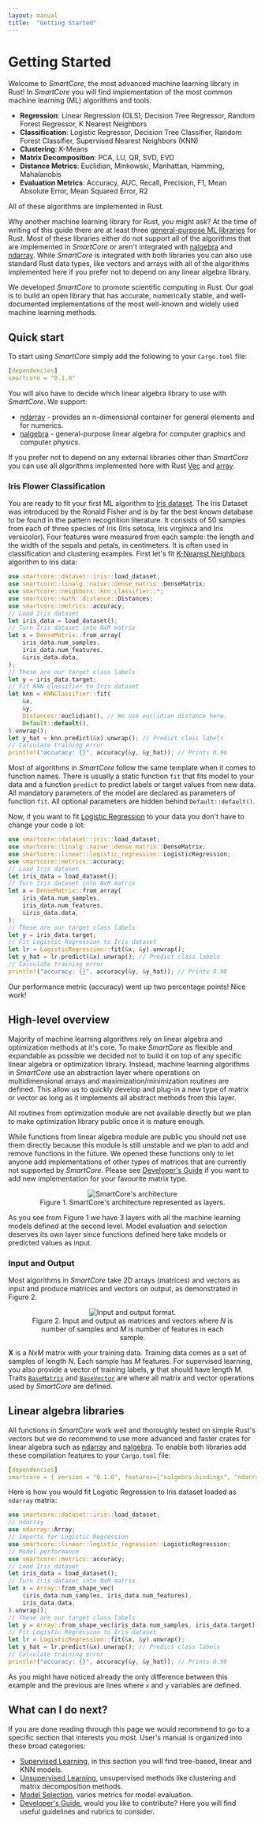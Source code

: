 ```yaml
---
layout: manual
title:  "Getting Started"
---
```


# Getting Started

Welcome to *SmartCore*, the most advanced machine learning library in Rust! In *SmartCore* you will find implementation of the most common machine learning (ML) algorithms and tools:

* __Regression__: Linear Regression (OLS), Decision Tree Regressor, Random Forest Regressor, K Nearest Neighbors
* __Classification__: Logistic Regressor, Decision Tree Classifier, Random Forest Classifier, Supervised Nearest Neighbors (KNN)
* __Clustering__: K-Means
* __Matrix Decomposition__: PCA, LU, QR, SVD, EVD
* __Distance Metrics__: Euclidian, Minkowski, Manhattan, Hamming, Mahalanobis
* __Evaluation Metrics__: Accuracy, AUC, Recall, Precision, F1, Mean Absolute Error, Mean Squared Error, R2

All of these algorithms are implemented in Rust. 

Why another machine learning library for Rust, you might ask? At the time of writing of this guide there are at least three [general-purpose ML libraries](http://www.arewelearningyet.com/) for Rust.
Most of these libraries either do not support all of the algorithms that are implemented in *SmartCore* or aren't integrated with [nalgebra](https://nalgebra.org/) and [ndarray](https://github.com/rust-ndarray/ndarray).
While *SmartCore* is integrated with both libraries you can also use standard Rust data types, like vectors and arrays with all of the algorithms implemented here if you prefer not to depend on any linear algebra library.

We developed *SmartCore* to promote scientific computing in Rust. Our goal is to build an open library that has accurate, numerically stable, and well-documented implementations of the most well-known and widely used machine learning methods.

## Quick start

To start using *SmartCore* simply add the following to your `Cargo.toml` file:

```yaml
[dependencies]
smartcore = "0.1.0"
```

You will also have to decide which linear algebra library to use with *SmartCore*. We support:
* [ndarray](https://docs.rs/ndarray) - provides an n-dimensional container for general elements and for numerics.
* [nalgebra](https://docs.rs/nalgebra/) - general-purpose linear algebra for computer graphics and computer physics.

If you prefer not to depend on any external libraries other than *SmartCore* you can use all algorithms implemented here with Rust [Vec](https://doc.rust-lang.org/std/vec/struct.Vec.html) and [array](https://doc.rust-lang.org/std/primitive.array.html). 

### Iris Flower Classification

You are ready to fit your first ML algorithm to [Iris dataset](https://archive.ics.uci.edu/ml/datasets/iris). The Iris Dataset was introduced by the Ronald Fisher and is by far the best known database to be found in the pattern recognition literature. It consists of 50 samples from each of three species of Iris (Iris setosa, Iris virginica and Iris versicolor). Four features were measured from each sample: the length and the width of the sepals and petals, in centimeters. It is often used in classification and clustering examples. First let's fit [K-Nearest Neighbors]({{site.api_base_url}}/neighbors/index.html) algorithm to Iris data:

```rust
use smartcore::dataset::iris::load_dataset;
use smartcore::linalg::naive::dense_matrix::DenseMatrix;
use smartcore::neighbors::knn_classifier::*;
use smartcore::math::distance::Distances;
use smartcore::metrics::accuracy;
// Load Iris dataset
let iris_data = load_dataset();
// Turn Iris dataset into NxM matrix
let x = DenseMatrix::from_array(
    iris_data.num_samples,
    iris_data.num_features,
    &iris_data.data,
);
// These are our target class labels
let y = iris_data.target;
// Fit KNN classifier to Iris dataset
let knn = KNNClassifier::fit(
    &x,
    &y,
    Distances::euclidian(), // We use euclidian distance here.
    Default::default(),
).unwrap();
let y_hat = knn.predict(&x).unwrap(); // Predict class labels
// Calculate training error
println!("accuracy: {}", accuracy(&y, &y_hat)); // Prints 0.96
```
Most of algorithms in *SmartCore* follow the same template when it comes to function names. There is usually a static function `fit` that fits model to your data and a function `predict` to predict labels or target values from new data. All mandatory parameters of the model are declared as parameters of function `fit`. All optional parameters are hidden behind `Default::default()`.

Now, if you want to fit [Logistic Regression]({{site.api_base_url}}/linear/logistic_regression/index.html) to your data you don't have to change your code a lot:

```rust
use smartcore::dataset::iris::load_dataset;
use smartcore::linalg::naive::dense_matrix::DenseMatrix;
use smartcore::linear::logistic_regression::LogisticRegression;
use smartcore::metrics::accuracy;
// Load Iris dataset
let iris_data = load_dataset();
// Turn Iris dataset into NxM matrix
let x = DenseMatrix::from_array(
    iris_data.num_samples,
    iris_data.num_features,
    &iris_data.data,
);
// These are our target class labels
let y = iris_data.target;
// Fit Logistic Regression to Iris dataset
let lr = LogisticRegression::fit(&x, &y).unwrap();
let y_hat = lr.predict(&x).unwrap(); // Predict class labels
// Calculate training error
println!("accuracy: {}", accuracy(&y, &y_hat)); // Prints 0.98
```

Our performance metric (accuracy) went up two percentage points! Nice work!

## High-level overview

Majority of machine learning algorithms rely on linear algebra and optimization methods at it's core. To make *SmartCore* as flexible and expandable as possible we decided not to build it on top of any specific linear algebra or optimization library. Instead, machine learning algorithms in *SmartCore* use an abstraction layer where operations on multidimensional arrays and maximization/minimization routines are defined. This allow us to quickly develop and plug-in a new type of matrix or vector as long as it implements all abstract methods from this layer. 

All routines from optimization module are not available directly but we plan to make optimization library public once it is mature enough. 

While functions from linear algebra module are public you should not use them directly because this module is still unstable and we plan to add and remove functions in the future. We opened these functions only to let anyone add implementations of other types of matrices that are currently not supported by *SmartCore*. Please see [Developer's Guide](/user_guide/developer.html) if you want to add new implementation for your favourite matrix type.

<figure class="image" align="center">
  <img src="{{site.baseurl}}/assets/imgs/architecture.svg" alt="SmartCore's architecture" class="img-fluid">
  <figcaption>Figure 1. SmartCore's architecture represented as layers.</figcaption>
</figure>

As you see from Figure 1 we have 3 layers with all the machine learning models defined at the second level. Model evaluation and selection deserves its own layer since functions defined here take models or predicted values as input.

### Input and Output

Most algorithms in *SmartCore* take 2D arrays (matrices) and vectors as input and produce matrices and vectors on output, as demonstrated in Figure 2.

<figure class="image" align="center">
  <img src="{{site.baseurl}}/assets/imgs/io_format.svg" alt="Input and output format." class="img-fluid">
  <figcaption>Figure 2. Input and output as matrices and vectors where <em>N</em> is number of samples and <em>M</em> is number of features in each sample.</figcaption>
</figure>

**X** is a *NxM* matrix with your training data. Training data comes as a set of samples of length *N*. Each sample has *M* features. For supervised learning, you also provide a vector of training labels, **y** that should have length M. Traits [`BaseMatrix`]({{site.api_base_url}}/linalg/trait.BaseMatrix.html) and [`BaseVector`]({{site.api_base_url}}/linalg/trait.BaseVector.html) are where all matrix and vector operations used by *SmartCore* are defined. 

## Linear algebra libraries

All functions in *SmartCore* work well and thoroughly tested on simple Rust's vectors but we do recommend to use more advanced and faster crates for linear algebra such as [ndarray](https://docs.rs/ndarray) and [nalgebra](https://docs.rs/nalgebra/). To enable both libraries add these compilation features to your `Cargo.toml` file:

```yaml
[dependencies]
smartcore = { version = "0.1.0", features=["nalgebra-bindings", "ndarray-bindings"]}
```

Here is how you would fit Logistic Regression to Iris dataset loaded as `ndarray` matrix:

```rust
use smartcore::dataset::iris::load_dataset;
// ndarray
use ndarray::Array;
// Imports for Logistic Regression
use smartcore::linear::logistic_regression::LogisticRegression;
// Model performance
use smartcore::metrics::accuracy;
// Load Iris dataset
let iris_data = load_dataset();
// Turn Iris dataset into NxM matrix
let x = Array::from_shape_vec(
    (iris_data.num_samples, iris_data.num_features),
    iris_data.data,
).unwrap();
// These are our target class labels
let y = Array::from_shape_vec(iris_data.num_samples, iris_data.target).unwrap();
// Fit Logistic Regression to Iris dataset
let lr = LogisticRegression::fit(&x, &y).unwrap();
let y_hat = lr.predict(&x).unwrap(); // Predict class labels
// Calculate training error
println!("accuracy: {}", accuracy(&y, &y_hat)); // Prints 0.98
```

As you might have noticed already the only difference between this example and the previous are lines where `x` and `y` variables are defined. 

## What can I do next?

If you are done reading through this page we would recommend to go to a specific section that interests you most. User's manual is organized into these broad categories:
* [Supervised Learning](/user_guide/supervised.html), in this section you will find tree-based, linear and KNN models.
* [Unsupervised Learning](/user_guide/unsupervised.html), unsupervised methods like clustering and matrix decomposition methods.
* [Model Selection](/user_guide/model_selection.html), varios metrics for model evaluation.
* [Developer's Guide](/user_guide/developer.html), would you like to contribute? Here you will find useful guidelines and rubrics to consider.